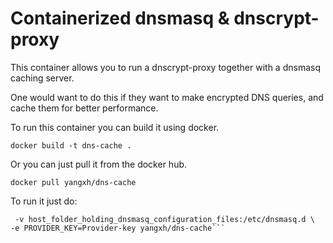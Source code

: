 # Containerized dnsmasq & dnscrypt-proxy

This container allows you to run a dnscrypt-proxy  together with a dnsmasq caching server.

One would want to do this if they want to make encrypted DNS queries, and cache them for better performance.

To run this container you can build it using docker.

```docker build -t dns-cache .```

Or you can just pull it from the docker hub.

```docker pull yangxh/dns-cache```

To run it just do:

```docker run -d --rm --name dns-cache --cap-add=NET_ADMIN  -p 53:53/udp -e RESOLVER_IP=IP_addr_OF_Dnscrypt_server  \
 -v host_folder_holding_dnsmasq_configuration_files:/etc/dnsmasq.d \
-e PROVIDER_KEY=Provider-key yangxh/dns-cache```


